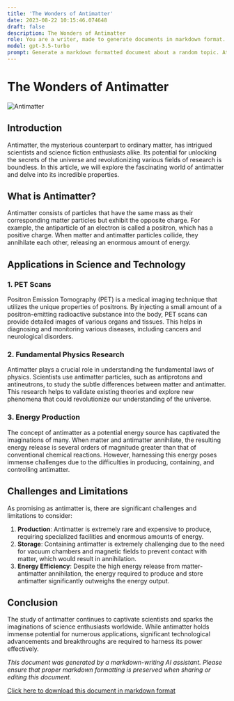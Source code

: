 ```yaml
---
title: 'The Wonders of Antimatter'
date: 2023-08-22 10:15:46.074648
draft: false
description: The Wonders of Antimatter
role: You are a writer, made to generate documents in markdown format. It is very important that all of the documents you generate are in valid markdown format.
model: gpt-3.5-turbo
prompt: Generate a markdown formatted document about a random topic. At the bottom, include a disclaimer explaining that the document was generated by you. The first line of the document should be the title. Make sure that the entire document is in proper markdown format, using a mix of various tags to make the document visually appealing.
---
```


# The Wonders of Antimatter

![Antimatter](https://i.imgur.com/Dt5P7JI.jpg)

## Introduction

Antimatter, the mysterious counterpart to ordinary matter, has intrigued scientists and science fiction enthusiasts alike. Its potential for unlocking the secrets of the universe and revolutionizing various fields of research is boundless. In this article, we will explore the fascinating world of antimatter and delve into its incredible properties.

## What is Antimatter?

Antimatter consists of particles that have the same mass as their corresponding matter particles but exhibit the opposite charge. For example, the antiparticle of an electron is called a positron, which has a positive charge. When matter and antimatter particles collide, they annihilate each other, releasing an enormous amount of energy.

## Applications in Science and Technology

### 1. PET Scans

Positron Emission Tomography (PET) is a medical imaging technique that utilizes the unique properties of positrons. By injecting a small amount of a positron-emitting radioactive substance into the body, PET scans can provide detailed images of various organs and tissues. This helps in diagnosing and monitoring various diseases, including cancers and neurological disorders.

### 2. Fundamental Physics Research

Antimatter plays a crucial role in understanding the fundamental laws of physics. Scientists use antimatter particles, such as antiprotons and antineutrons, to study the subtle differences between matter and antimatter. This research helps to validate existing theories and explore new phenomena that could revolutionize our understanding of the universe.

### 3. Energy Production

The concept of antimatter as a potential energy source has captivated the imaginations of many. When matter and antimatter annihilate, the resulting energy release is several orders of magnitude greater than that of conventional chemical reactions. However, harnessing this energy poses immense challenges due to the difficulties in producing, containing, and controlling antimatter.

## Challenges and Limitations

As promising as antimatter is, there are significant challenges and limitations to consider:

1. **Production**: Antimatter is extremely rare and expensive to produce, requiring specialized facilities and enormous amounts of energy.
2. **Storage**: Containing antimatter is extremely challenging due to the need for vacuum chambers and magnetic fields to prevent contact with matter, which would result in annihilation.
3. **Energy Efficiency**: Despite the high energy release from matter-antimatter annihilation, the energy required to produce and store antimatter significantly outweighs the energy output.

## Conclusion

The study of antimatter continues to captivate scientists and sparks the imaginations of science enthusiasts worldwide. While antimatter holds immense potential for numerous applications, significant technological advancements and breakthroughs are required to harness its power effectively.

_This document was generated by a markdown-writing AI assistant. Please ensure that proper markdown formatting is preserved when sharing or editing this document._

[Click here to download this document in markdown format](https://example.com/random-topic.md)